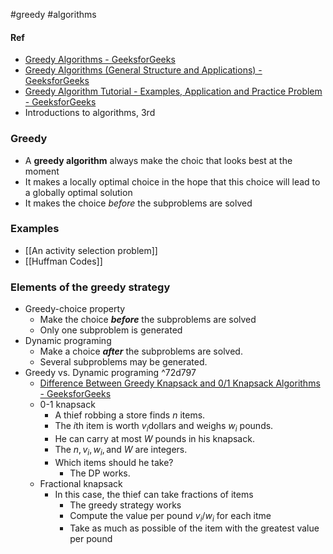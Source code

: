 #greedy #algorithms
#### Ref 
- [Greedy Algorithms - GeeksforGeeks](https://www.geeksforgeeks.org/greedy-algorithms/?ref=header_outind)
- [Greedy Algorithms (General Structure and Applications) - GeeksforGeeks](https://www.geeksforgeeks.org/greedy-algorithms-general-structure-and-applications/?ref=gcse_outind)
- [Greedy Algorithm Tutorial - Examples, Application and Practice Problem - GeeksforGeeks](https://www.geeksforgeeks.org/introduction-to-greedy-algorithm-data-structures-and-algorithm-tutorials/?ref=header_outind)
- Introductions to algorithms, 3rd
### Greedy
- A **greedy algorithm** always make the choic that looks best at the moment
- It makes a locally optimal choice in the hope that this choice will lead to a globally optimal solution
- It makes the choice *before* the subproblems are solved

### Examples
- [[An activity selection problem]]
- [[Huffman Codes]]

### Elements of the greedy strategy
- Greedy-choice property
	- Make the choice _**before**_ the subproblems are solved
	- Only one subproblem is generated
- Dynamic programing
	- Make a choice _**after**_ the subproblems are solved.
	- Several subproblems may be generated.
- Greedy vs. Dynamic programing ^72d797
	- [Difference Between Greedy Knapsack and 0/1 Knapsack Algorithms - GeeksforGeeks](https://www.geeksforgeeks.org/difference-between-greedy-knapsack-and-0-1-knapsack-algorithms/?ref=oin_asr1)
	- 0-1 knapsack
		- A thief robbing a store finds _n_ items.
		- The $i$th item is worth $v_i$dollars and weighs $w_i$ pounds.
		- He can carry at most $W$ pounds in his knapsack.
		- The $n, v_i, w_i, \text{and } W$ are integers.
		- Which items should he take?
			- The DP works.
	- Fractional knapsack
		- In this case, the thief can take fractions of items
			- The greedy strategy works
			- Compute the value per pound $v_i/w_i$ for each itme
			- Take as much as possible of the item with the greatest value per pound 

